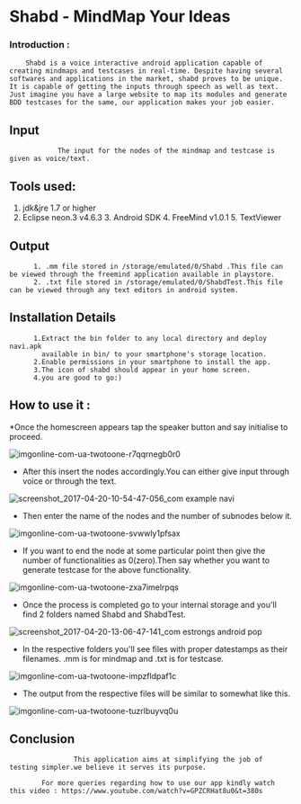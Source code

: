 # Shabd - MindMap Your Ideas

### Introduction :

        Shabd is a voice interactive android application capable of creating mindmaps and testcases in real-time. Despite having several softwares and applications in the market, shabd proves to be unique. It is capable of getting the inputs through speech as well as text. Just imagine you have a large website to map its modules and generate BDD testcases for the same, our application makes your job easier.
        
## Input 
                
                The input for the nodes of the mindmap and testcase is given as voice/text.
                
## Tools used:
   1. jdk&jre 1.7 or higher 
   2. Eclipse neon.3 v4.6.3
	3. Android SDK
	4. FreeMind v1.0.1
	5. TextViewer

## Output
          1. .mm file stored in /storage/emulated/0/Shabd .This file can be viewed through the freemind application available in playstore.
          2. .txt file stored in /storage/emulated/0/ShabdTest.This file can be viewed through any text editors in android system.
          
## Installation Details
         
          1.Extract the bin folder to any local directory and deploy navi.apk 
            available in bin/ to your smartphone's storage location.
          2.Enable permissions in your smartphone to install the app.
          3.The icon of shabd should appear in your home screen.
          4.you are good to go:)
          
## How to use it :

 *Once the homescreen appears tap the speaker button and say initialise to proceed. 
 
 ![imgonline-com-ua-twotoone-r7qqrnegb0r0](https://cloud.githubusercontent.com/assets/27756657/25224116/1423f8b8-25db-11e7-8381-6054c4118cf1.jpg)
 
 * After this insert the nodes accordingly.You can either give input through voice or        through the text.
 
 ![screenshot_2017-04-20-10-54-47-056_com example navi](https://cloud.githubusercontent.com/assets/27756657/25224287/8f4b6cce-25db-11e7-9995-55016ac0e4be.png)

 * Then enter the name of the nodes and the number of subnodes below it.
 
 ![imgonline-com-ua-twotoone-svwwly1pfsax](https://cloud.githubusercontent.com/assets/27756657/25224477/1d92fe16-25dc-11e7-8fb3-6ebd50ce6e0c.jpg)

 * If you want to end the node at some particular point then give the number of functionalities as 0(zero).Then say whether you want to generate testcase for the above functionality.

![imgonline-com-ua-twotoone-zxa7imelrpqs](https://cloud.githubusercontent.com/assets/27756657/25224644/a17fea04-25dc-11e7-8fea-a13c12267c3b.jpg)

* Once the process is completed go to your internal storage and you'll find 2 folders named Shabd and ShabdTest.

![screenshot_2017-04-20-13-06-47-141_com estrongs android pop](https://cloud.githubusercontent.com/assets/27756657/25262800/68ff3f6c-2678-11e7-9df2-d5f400241cdc.png)


* In the respective folders you'll see files with proper datestamps as their filenames.
 .mm is for mindmap and .txt is for testcase.
 
 ![imgonline-com-ua-twotoone-impzfldpaf1c](https://cloud.githubusercontent.com/assets/27756657/25224879/67242c8e-25dd-11e7-9824-dfe296d188e2.jpg)

* The output from the respective files will be similar to somewhat like this.

![imgonline-com-ua-twotoone-tuzrlbuyvq0u](https://cloud.githubusercontent.com/assets/27756657/25224982/a193e81e-25dd-11e7-881a-488bab24aa09.jpg)

## Conclusion
               
                    This application aims at simplifying the job of testing simpler.we believe it serves its purpose.
		    
		    For more queries regarding how to use our app kindly watch this video : https://www.youtube.com/watch?v=GPZCRHat8u0&t=380s


               
	
	
	
    

